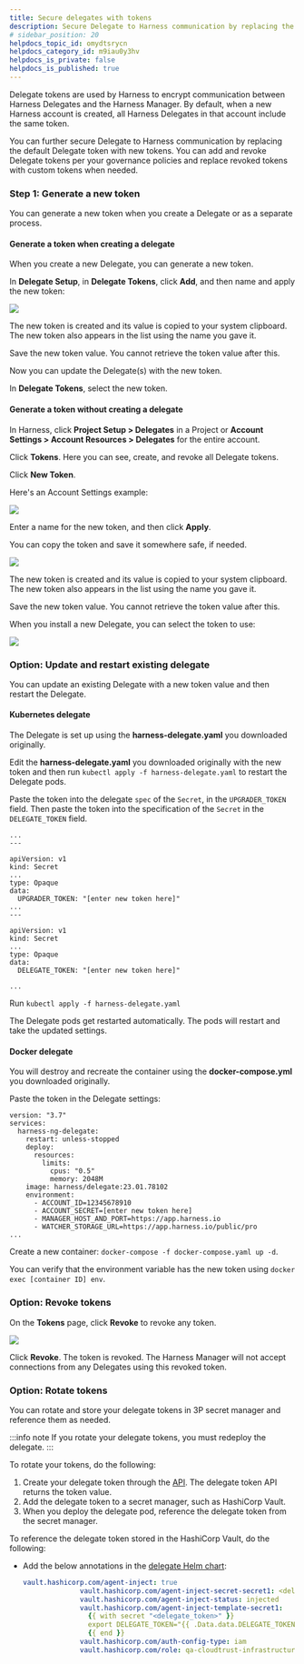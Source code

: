 ```yaml
---
title: Secure delegates with tokens
description: Secure Delegate to Harness communication by replacing the default Delegate token with new tokens.
# sidebar_position: 20
helpdocs_topic_id: omydtsrycn
helpdocs_category_id: m9iau0y3hv
helpdocs_is_private: false
helpdocs_is_published: true
---
```


Delegate tokens are used by Harness to encrypt communication between Harness Delegates and the Harness Manager. By default, when a new Harness account is created, all Harness Delegates in that account include the same token.

You can further secure Delegate to Harness communication by replacing the default Delegate token with new tokens. You can add and revoke Delegate tokens per your governance policies and replace revoked tokens with custom tokens when needed.

### Step 1: Generate a new token

You can generate a new token when you create a Delegate or as a separate process.

#### Generate a token when creating a delegate

When you create a new Delegate, you can generate a new token.

In **Delegate Setup**, in **Delegate Tokens**, click **Add**, and then name and apply the new token:

![](static/secure-delegates-with-tokens-02.png)

The new token is created and its value is copied to your system clipboard. The new token also appears in the list using the name you gave it.

Save the new token value. You cannot retrieve the token value after this.

Now you can update the Delegate(s) with the new token.

In **Delegate Tokens**, select the new token.

#### Generate a token without creating a delegate

In Harness, click **Project Setup > Delegates** in a Project or **Account Settings > Account Resources > Delegates** for the entire account.

Click **Tokens**. Here you can see, create, and revoke all Delegate tokens.

Click **New Token**.

Here's an Account Settings example:

![](static/secure-delegates-with-tokens-03.png)

Enter a name for the new token, and then click **Apply**.

You can copy the token and save it somewhere safe, if needed.

![](static/secure-delegates-with-tokens-04.png)

The new token is created and its value is copied to your system clipboard. The new token also appears in the list using the name you gave it.

Save the new token value. You cannot retrieve the token value after this.

When you install a new Delegate, you can select the token to use:

![](static/secure-delegates-with-tokens-05.png)
### Option: Update and restart existing delegate

You can update an existing Delegate with a new token value and then restart the Delegate.

#### Kubernetes delegate

The Delegate is set up using the **harness-delegate.yaml** you downloaded originally.

Edit the **harness-delegate.yaml** you downloaded originally with the new token and then run `kubectl apply -f harness-delegate.yaml` to restart the Delegate pods.

Paste the token into the delegate `spec` of the `Secret`, in the `UPGRADER_TOKEN` field. Then paste the token into the specification of the `Secret` in the `DELEGATE_TOKEN` field. 


```
...  
---  
  
apiVersion: v1
kind: Secret
...
type: Opaque
data:
  UPGRADER_TOKEN: "[enter new token here]"
...
---

apiVersion: v1
kind: Secret
...
type: Opaque
data:
  DELEGATE_TOKEN: "[enter new token here]"

...
```
Run `kubectl apply -f harness-delegate.yaml`

The Delegate pods get restarted automatically. The pods will restart and take the updated settings.

#### Docker delegate

You will destroy and recreate the container using the **docker-compose.yml** you downloaded originally.

Paste the token in the Delegate settings:


```
version: "3.7"  
services:  
  harness-ng-delegate:  
    restart: unless-stopped  
    deploy:  
      resources:  
        limits:  
          cpus: "0.5"  
          memory: 2048M  
    image: harness/delegate:23.01.78102  
    environment:  
      - ACCOUNT_ID=12345678910  
      - ACCOUNT_SECRET=[enter new token here]  
      - MANAGER_HOST_AND_PORT=https://app.harness.io  
      - WATCHER_STORAGE_URL=https://app.harness.io/public/pro  
...
```
Create a new container: `docker-compose -f docker-compose.yaml up -d`.

You can verify that the environment variable has the new token using `docker exec [container ID] env`.

### Option: Revoke tokens

On the **Tokens** page, click **Revoke** to revoke any token.

![](static/secure-delegates-with-tokens-06.png)

Click **Revoke**. The token is revoked. The Harness Manager will not accept connections from any Delegates using this revoked token.

### Option: Rotate tokens

You can rotate and store your delegate tokens in 3P secret manager and reference them as needed.

:::info note
If you rotate your delegate tokens, you must redeploy the delegate.
:::

To rotate your tokens, do the following:

1. Create your delegate token through the [API](https://apidocs.harness.io/tag/Delegate-Token-Resource#operation/createDelegateToken). The delegate token API returns the token value.
2. Add the delegate token to a secret manager, such as HashiCorp Vault.
3. When you deploy the delegate pod, reference the delegate token from the secret manager.

To reference the delegate token stored in the HashiCorp Vault, do the following:

* Add the below annotations in the [delegate Helm chart](https://github.com/harness/delegate-helm-chart):

   ```yaml
   vault.hashicorp.com/agent-inject: true
                 vault.hashicorp.com/agent-inject-secret-secret1: <delegate_token>
                 vault.hashicorp.com/agent-inject-status: injected
                 vault.hashicorp.com/agent-inject-template-secret1:
                   {{ with secret "<delegate_token>" }}
                   export DELEGATE_TOKEN="{{ .Data.data.DELEGATE_TOKEN }}"
                   {{ end }}
                 vault.hashicorp.com/auth-config-type: iam
                 vault.hashicorp.com/role: qa-cloudtrust-infrastructure
   ```
